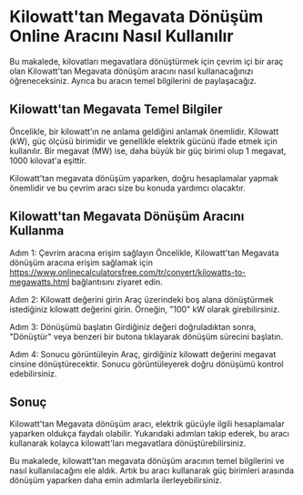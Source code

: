 Kilowatt'tan Megavata Dönüşüm Online Aracını Nasıl Kullanılır
=============================================================

Bu makalede, kilovatları megavatlara dönüştürmek için çevrim içi bir araç olan Kilowatt'tan Megavata dönüşüm aracını nasıl kullanacağınızı öğreneceksiniz. Ayrıca bu aracın temel bilgilerini de paylaşacağız.

Kilowatt'tan Megavata Temel Bilgiler
------------------------------------

Öncelikle, bir kilowatt'ın ne anlama geldiğini anlamak önemlidir. Kilowatt (kW), güç ölçüsü birimidir ve genellikle elektrik gücünü ifade etmek için kullanılır. Bir megavat (MW) ise, daha büyük bir güç birimi olup 1 megavat, 1000 kilovat'a eşittir.

Kilowatt'tan megavata dönüşüm yaparken, doğru hesaplamalar yapmak önemlidir ve bu çevrim aracı size bu konuda yardımcı olacaktır.

Kilowatt'tan Megavata Dönüşüm Aracını Kullanma
----------------------------------------------

Adım 1: Çevrim aracına erişim sağlayın Öncelikle, Kilowatt'tan Megavata dönüşüm aracına erişim sağlamak için <https://www.onlinecalculatorsfree.com/tr/convert/kilowatts-to-megawatts.html> bağlantısını ziyaret edin.

Adım 2: Kilowatt değerini girin Araç üzerindeki boş alana dönüştürmek istediğiniz kilowatt değerini girin. Örneğin, "100" kW olarak girebilirsiniz.

Adım 3: Dönüşümü başlatın Girdiğiniz değeri doğruladıktan sonra, "Dönüştür" veya benzeri bir butona tıklayarak dönüşüm sürecini başlatın.

Adım 4: Sonucu görüntüleyin Araç, girdiğiniz kilowatt değerini megavat cinsine dönüştürecektir. Sonucu görüntüleyerek doğru dönüşümü kontrol edebilirsiniz.

Sonuç
-----

Kilowatt'tan Megavata dönüşüm aracı, elektrik gücüyle ilgili hesaplamalar yaparken oldukça faydalı olabilir. Yukarıdaki adımları takip ederek, bu aracı kullanarak kolayca kilowatt'ları megavatlara dönüştürebilirsiniz.

Bu makalede, kilowatt'tan megavata dönüşüm aracının temel bilgilerini ve nasıl kullanılacağını ele aldık. Artık bu aracı kullanarak güç birimleri arasında dönüşüm yaparken daha emin adımlarla ilerleyebilirsiniz.